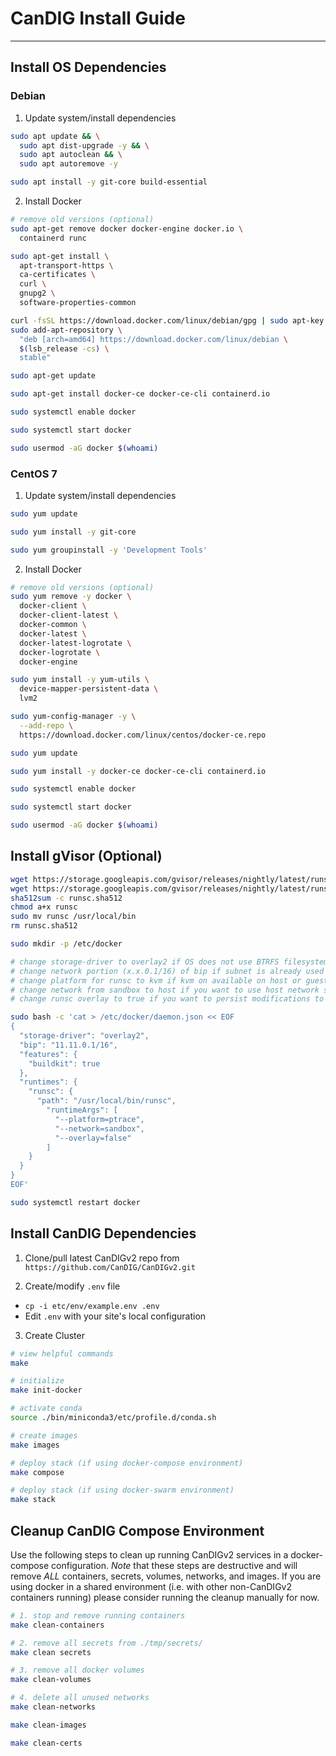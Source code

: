 # CanDIG Install Guide
- - -

## Install OS Dependencies

### Debian

1. Update system/install dependencies

```bash
sudo apt update && \
  sudo apt dist-upgrade -y && \
  sudo apt autoclean && \
  sudo apt autoremove -y

sudo apt install -y git-core build-essential
```

2. Install Docker

```bash
# remove old versions (optional)
sudo apt-get remove docker docker-engine docker.io \
  containerd runc

sudo apt-get install \
  apt-transport-https \
  ca-certificates \
  curl \
  gnupg2 \
  software-properties-common

curl -fsSL https://download.docker.com/linux/debian/gpg | sudo apt-key add -
sudo add-apt-repository \
  "deb [arch=amd64] https://download.docker.com/linux/debian \
  $(lsb_release -cs) \
  stable"

sudo apt-get update

sudo apt-get install docker-ce docker-ce-cli containerd.io

sudo systemctl enable docker

sudo systemctl start docker

sudo usermod -aG docker $(whoami)
```

### CentOS 7

1. Update system/install dependencies

```bash
sudo yum update

sudo yum install -y git-core

sudo yum groupinstall -y 'Development Tools'
```

2. Install Docker

```bash
# remove old versions (optional)
sudo yum remove -y docker \
  docker-client \
  docker-client-latest \
  docker-common \
  docker-latest \
  docker-latest-logrotate \
  docker-logrotate \
  docker-engine

sudo yum install -y yum-utils \
  device-mapper-persistent-data \
  lvm2

sudo yum-config-manager -y \
  --add-repo \
  https://download.docker.com/linux/centos/docker-ce.repo

sudo yum update

sudo yum install -y docker-ce docker-ce-cli containerd.io

sudo systemctl enable docker

sudo systemctl start docker

sudo usermod -aG docker $(whoami)
```

## Install gVisor (Optional)

```bash
wget https://storage.googleapis.com/gvisor/releases/nightly/latest/runsc
wget https://storage.googleapis.com/gvisor/releases/nightly/latest/runsc.sha512
sha512sum -c runsc.sha512
chmod a+x runsc
sudo mv runsc /usr/local/bin
rm runsc.sha512

sudo mkdir -p /etc/docker

# change storage-driver to overlay2 if OS does not use BTRFS filesystem
# change network portion (x.x.0.1/16) of bip if subnet is already used in local network
# change platform for runsc to kvm if kvm on available on host or guest VM is not KVM
# change network from sandbox to host if you want to use host network stack
# change runsc overlay to true if you want to persist modifications to running containers

sudo bash -c 'cat > /etc/docker/daemon.json << EOF
{
  "storage-driver": "overlay2",
  "bip": "11.11.0.1/16",
  "features": {
    "buildkit": true
  },
  "runtimes": {
    "runsc": {
      "path": "/usr/local/bin/runsc",
        "runtimeArgs": [
          "--platform=ptrace",
          "--network=sandbox",
          "--overlay=false"
        ]
    }
  }
}
EOF'

sudo systemctl restart docker
```

## Install CanDIG Dependencies

1. Clone/pull latest CanDIGv2 repo from `https://github.com/CanDIG/CanDIGv2.git`

2. Create/modify `.env` file
  * `cp -i etc/env/example.env .env`
  * Edit `.env` with your site's local configuration

3. Create Cluster
```bash
# view helpful commands
make

# initialize
make init-docker

# activate conda
source ./bin/miniconda3/etc/profile.d/conda.sh

# create images
make images

# deploy stack (if using docker-compose environment)
make compose

# deploy stack (if using docker-swarm environment)
make stack
```

## Cleanup CanDIG Compose Environment

Use the following steps to clean up running CanDIGv2 services in a docker-compose configuration. *Note* that these steps are destructive and will remove *ALL* containers, secrets, volumes, networks, and images. If you are using docker in a shared environment (i.e. with other non-CanDIGv2 containers running) please consider running the cleanup manually for now.

```bash
# 1. stop and remove running containers
make clean-containers

# 2. remove all secrets from ./tmp/secrets/
make clean secrets

# 3. remove all docker volumes
make clean-volumes

# 4. delete all unused networks
make clean-networks

make clean-images

make clean-certs
```
